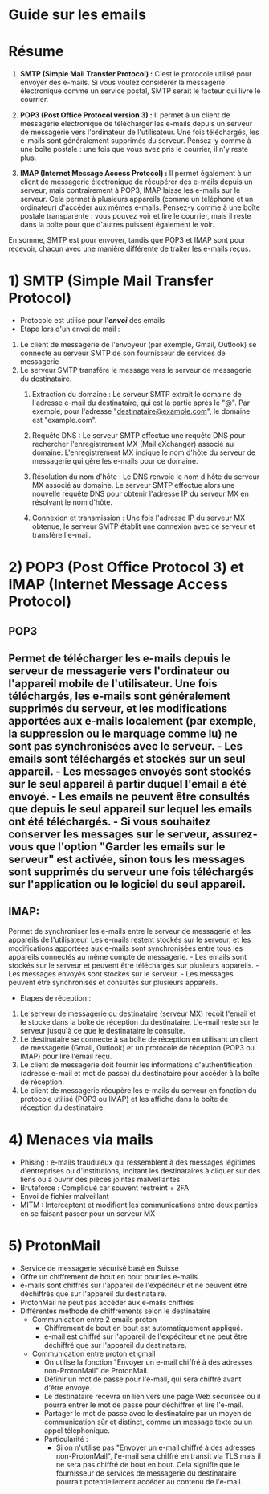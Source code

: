 # Guide sur les emails

# Résume 

1. **SMTP (Simple Mail Transfer Protocol) :** C'est le protocole utilisé pour envoyer des e-mails. Si vous voulez considérer la messagerie électronique comme un service postal, SMTP serait le facteur qui livre le courrier.
    
2. **POP3 (Post Office Protocol version 3) :** Il permet à un client de messagerie électronique de télécharger les e-mails depuis un serveur de messagerie vers l'ordinateur de l'utilisateur. Une fois téléchargés, les e-mails sont généralement supprimés du serveur. Pensez-y comme à une boîte postale : une fois que vous avez pris le courrier, il n'y reste plus.
    
3. **IMAP (Internet Message Access Protocol) :** Il permet également à un client de messagerie électronique de récupérer des e-mails depuis un serveur, mais contrairement à POP3, IMAP laisse les e-mails sur le serveur. Cela permet à plusieurs appareils (comme un téléphone et un ordinateur) d'accéder aux mêmes e-mails. Pensez-y comme à une boîte postale transparente : vous pouvez voir et lire le courrier, mais il reste dans la boîte pour que d'autres puissent également le voir.
    

En somme, SMTP est pour envoyer, tandis que POP3 et IMAP sont pour recevoir, chacun avec une manière différente de traiter les e-mails reçus.

# 1) SMTP (Simple Mail Transfer Protocol)

- Protocole est utilisé pour l'_**envoi**_ des emails
- Etape lors d'un envoi de mail :

1. Le client de messagerie de l'envoyeur (par exemple, Gmail, Outlook) se connecte au serveur SMTP de son fournisseur de services de messagerie
2. Le serveur SMTP transfére le message vers le serveur de messagerie du destinataire.
	1. Extraction du domaine : Le serveur SMTP extrait le domaine de l'adresse e-mail du destinataire, qui est la partie après le "@". Par exemple, pour l'adresse "[destinataire@example.com](mailto:destinataire@example.com)", le domaine est "example.com".
	
	4. Requête DNS : Le serveur SMTP effectue une requête DNS pour rechercher l'enregistrement MX (Mail eXchanger) associé au domaine. L'enregistrement MX indique le nom d'hôte du serveur de messagerie qui gère les e-mails pour ce domaine.
	
	5. Résolution du nom d'hôte : Le DNS renvoie le nom d'hôte du serveur MX associé au domaine. Le serveur SMTP effectue alors une nouvelle requête DNS pour obtenir l'adresse IP du serveur MX en résolvant le nom d'hôte.
	
	6. Connexion et transmission : Une fois l'adresse IP du serveur MX obtenue, le serveur SMTP établit une connexion avec ce serveur et transfère l'e-mail.
        

# 2) POP3 (Post Office Protocol 3) et IMAP (Internet Message Access Protocol)

## **POP3**
Permet de télécharger les e-mails depuis le serveur de messagerie vers l'ordinateur ou l'appareil mobile de l'utilisateur. Une fois téléchargés, les e-mails sont généralement supprimés du serveur, et les modifications apportées aux e-mails localement (par exemple, la suppression ou le marquage comme lu) ne sont pas synchronisées avec le serveur.
	- Les emails sont téléchargés et stockés sur un seul appareil.
	- Les messages envoyés sont stockés sur le seul appareil à partir duquel l'email a été envoyé.
	- Les emails ne peuvent être consultés que depuis le seul appareil sur lequel les emails ont été téléchargés.
	- Si vous souhaitez conserver les messages sur le serveur, assurez-vous que l'option "Garder les emails sur le serveur" est activée, sinon tous les messages sont supprimés du serveur une fois téléchargés sur l'application ou le logiciel du seul appareil.
- 
## IMAP: 
Permet de synchroniser les e-mails entre le serveur de messagerie et les appareils de l'utilisateur. Les e-mails restent stockés sur le serveur, et les modifications apportées aux e-mails sont synchronisées entre tous les appareils connectés au même compte de messagerie.
	- Les emails sont stockés sur le serveur et peuvent être téléchargés sur plusieurs appareils.
	- Les messages envoyés sont stockés sur le serveur.
	- Les messages peuvent être synchronisés et consultés sur plusieurs appareils.

- Etapes de réception :
1. Le serveur de messagerie du destinataire (serveur MX) reçoit l'email et le stocke dans la boîte de réception du destinataire. L'e-mail reste sur le serveur jusqu'à ce que le destinataire le consulte.
2. Le destinataire se connecte à sa boîte de réception en utilisant un client de messagerie (Gmail, Outlook) et un protocole de réception (POP3 ou IMAP) pour lire l'email reçu.
3. Le client de messagerie doit fournir les informations d'authentification (adresse e-mail et mot de passe) du destinataire pour accéder à la boîte de réception.
4. Le client de messagerie récupère les e-mails du serveur en fonction du protocole utilisé (POP3 ou IMAP) et les affiche dans la boîte de réception du destinataire.

# 4) Menaces via mails

- Phising : e-mails frauduleux qui ressemblent à des messages légitimes d'entreprises ou d'institutions, incitant les destinataires à cliquer sur des liens ou à ouvrir des pièces jointes malveillantes.
- Bruteforce : Compliqué car souvent restreint + 2FA
- Envoi de fichier malveillant
- MITM : Interceptent et modifient les communications entre deux parties en se faisant passer pour un serveur MX

# 5) ProtonMail

- Service de messagerie sécurisé basé en Suisse
- Offre un chiffrement de bout en bout pour les e-mails.
- e-mails sont chiffrés sur l'appareil de l'expéditeur et ne peuvent être déchiffrés que sur l'appareil du destinataire.
- ProtonMail ne peut pas accéder aux e-mails chiffrés
- Différentes méthode de chiffrements selon le destinataire
	- Communication entre 2 emails proton
		- Chiffrement de bout en bout est automatiquement appliqué.
		- e-mail est chiffré sur l'appareil de l'expéditeur et ne peut être déchiffré que sur l'appareil du destinataire.
	- Communication entre proton et gmail
		- On utilise la fonction "Envoyer un e-mail chiffré à des adresses non-ProtonMail" de ProtonMail.
		- Définir un mot de passe pour l'e-mail, qui sera chiffré avant d'être envoyé.
		- Le destinataire recevra un lien vers une page Web sécurisée où il pourra entrer le mot de passe pour déchiffrer et lire l'e-mail.
		- Partager le mot de passe avec le destinataire par un moyen de communication sûr et distinct, comme un message texte ou un appel téléphonique.
		- Particularité :
			- Si on n'utilise pas "Envoyer un e-mail chiffré à des adresses non-ProtonMail", l'e-mail sera chiffré en transit via TLS mais il ne sera pas chiffré de bout en bout. Cela signifie que le fournisseur de services de messagerie du destinataire pourrait potentiellement accéder au contenu de l'e-mail.